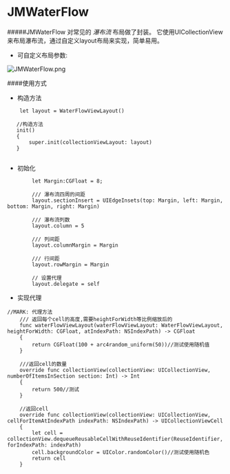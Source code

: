 # JMWaterFlow
#####JMWaterFlow 对常见的 *瀑布流* 布局做了封装。 它使用UICollectionView来布局瀑布流，通过自定义layout布局来实现，简单易用。 

* 可自定义布局参数:


![JMWaterFlow.png](http://upload-images.jianshu.io/upload_images/1115674-641c59c78a8bbb6d.png?imageMogr2/auto-orient/strip%7CimageView2/2/w/1240)

####使用方式
  
 * 构造方法
  
 ```
     let layout = WaterFlowViewLayout()
    
    //构造方法
    init()
    {
        super.init(collectionViewLayout: layout)
    } 
    
 ```
 * 初始化
 
```
        let Margin:CGFloat = 8;
        
        /// 瀑布流四周的间距
        layout.sectionInsert = UIEdgeInsets(top: Margin, left: Margin, bottom: Margin, right: Margin)
        
        /// 瀑布流列数
        layout.column = 5
        
        /// 列间距
        layout.columnMargin = Margin
        
        /// 行间距
        layout.rowMargin = Margin
        
        // 设置代理
        layout.delegate = self        
```

 *  实现代理
 
```
//MARK: 代理方法
    /// 返回每个cell的高度,需要heightForWidth等比例缩放后的
    func waterFlowViewLayout(waterFlowViewLayout: WaterFlowViewLayout, heightForWidth: CGFloat, atIndexPath: NSIndexPath) -> CGFloat
    {
        return CGFloat(100 + arc4random_uniform(50))//测试使用随机值
    }

    ///返回cell的数量
    override func collectionView(collectionView: UICollectionView, numberOfItemsInSection section: Int) -> Int
    {
        return 500//测试
    }
    
    //返回cell
    override func collectionView(collectionView: UICollectionView, cellForItemAtIndexPath indexPath: NSIndexPath) -> UICollectionViewCell
    {
        let cell = collectionView.dequeueReusableCellWithReuseIdentifier(ReuseIdentifier, forIndexPath: indexPath)
        cell.backgroundColor = UIColor.randomColor()//测试使用随机色
        return cell
    }
```

